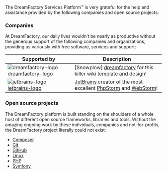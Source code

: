 The DreamFactory Services Platform&trade; is very grateful for the help and assistance provided by the following companies and open source projects:

### Companies

At DreamFactory, our daily lives wouldn't be nearly as productive without the generous support of the following companies and organizations, providing us variously with free software, services and support:

| **Supported by**                          | **Description**                                                                               |
|-------------------------------------------|-----------------------------------------------------------------------------------------------|
| ![dreamfactory-logo] [dreamfactory-logo]  | [Snowplow] [dreamfactory] for this killer wiki template and design!
| ![jetbrains-logo] [jetbrains-logo]        | [JetBrains](http://jetbrains.com) creator of the most excellent [PhpStorm]() and [WebStorm]()!

### Open source projects

The DreamFactory platform is built standing on the shoulders of a whole host of different open source frameworks, libraries and tools. Without the amazing ongoing work by these individuals, companies and not-for-profits, the DreamFactory project literally could not exist:

* [Composer](http://getcomposer.com/)
* [Git](http://git-scm.com/)
* [GitHub](http://github.com/)
* [Linux](http://linux.org/)
* [PHP](http://php.net/)
* [Symfony](http://symfony.com/)

[dreamfactory-logo]: /dreamfactory/dreamfactory/wiki/about-dreamfactory/images/dreamfactory_logo.jpg
[jetbrains-logo]: /dreamfactory/dreamfactory/wiki/about-dreamfactory/images/jetbrains_logo.jpg

[dreamfactory]: https://www.microsoft.com/dreamfactory/‎
[jetbrains]: http://www.jetbrains.com/